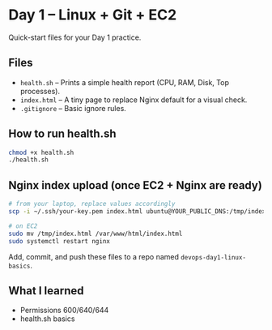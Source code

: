 # Day 1 – Linux + Git + EC2
Quick-start files for your Day 1 practice.

## Files
- `health.sh` – Prints a simple health report (CPU, RAM, Disk, Top processes).
- `index.html` – A tiny page to replace Nginx default for a visual check.
- `.gitignore` – Basic ignore rules.

## How to run health.sh
```bash
chmod +x health.sh
./health.sh
```

## Nginx index upload (once EC2 + Nginx are ready)
```bash
# from your laptop, replace values accordingly
scp -i ~/.ssh/your-key.pem index.html ubuntu@YOUR_PUBLIC_DNS:/tmp/index.html

# on EC2
sudo mv /tmp/index.html /var/www/html/index.html
sudo systemctl restart nginx
```

Add, commit, and push these files to a repo named `devops-day1-linux-basics`.


## What I learned
- Permissions 600/640/644
- health.sh basics
